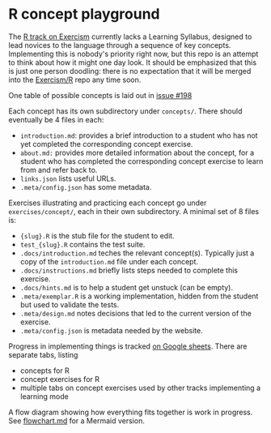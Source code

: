 # R concept playground

The [R track on Exercism](https://exercism.org/tracks/r) currently lacks a Learning Syllabus, designed to lead novices to the language through a sequence of key concepts. Implementing this is nobody's priority right now, but this repo is an attempt to think about how it might one day look. It should be emphasized that this is just one person doodling: there is no expectation that it will be merged into the [Exercism/R](https://github.com/exercism/r) repo any time soon.

One table of possible concepts is laid out in [issue #198](https://github.com/exercism/r/issues/198)

Each concept has its own subdirectory under `concepts/`. There should eventually be 4 files in each:
- `introduction.md`: provides a brief introduction to a student who has not yet completed the corresponding concept exercise.
- `about.md:` provides more detailed information about the concept, for a student who has completed the corresponding concept exercise to learn from and refer back to.
- `links.json` lists useful URLs.
- `.meta/config.json` has some metadata.

Exercises illustrating and practicing each concept go under `exercises/concept/`, each in their own subdirectory. A minimal set of 8 files is:
- `{slug}.R` is the stub file for the student to edit.
- `test_{slug}.R` contains the test suite.
- `.docs/introduction.md` teches the relevant concept(s). Typically just a copy of the `introduction.md` file under each concept.
- `.docs/instructions.md` briefly lists steps needed to complete this exercise.
- `.docs/hints.md` is to help a student get unstuck (can be empty).
- `.meta/exemplar.R` is a working implementation, hidden from the student but used to validate the tests.
- `.meta/design.md` notes decisions that led to the current version of the exercise.
- `.meta/config.json` is metadata needed by the website.


Progress in implementing things is tracked [on Google sheets](https://docs.google.com/spreadsheets/d/1xW5WDL5Xp2yQ9ZFJY-oVj1c19kNkZLwCiSEjH1H2SGI/edit?usp=sharing). There are separate tabs, listing

- concepts for R
- concept exercises for R
- multiple tabs on concept exercises used by other tracks implementing a learning mode

A flow diagram showing how everything fits together is work in progress. See [flowchart.md](https://github.com/colinleach/r_concepts/blob/main/flowchart.md) for a Mermaid version.
